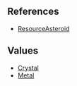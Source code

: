 ## References
  * [ResourceAsteroid](ResourceAsteroid.md)

## Values
  * [Crystal](Crystal.md)
  * [Metal](Metal.md)